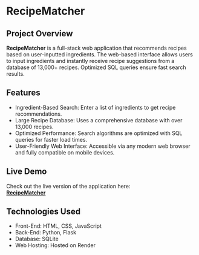 # RecipeMatcher

## Project Overview
**RecipeMatcher** is a full-stack web application that recommends recipes based on user-inputted ingredients. The web-based interface allows users to input ingredients and instantly receive recipe suggestions from a database of 13,000+ recipes. Optimized SQL queries ensure fast search results.

## Features
- Ingredient-Based Search: Enter a list of ingredients to get recipe recommendations.
- Large Recipe Database: Uses a comprehensive database with over 13,000 recipes.
- Optimized Performance: Search algorithms are optimized with SQL queries for faster load times.
- User-Friendly Web Interface: Accessible via any modern web browser and fully compatible on mobile devices.

## Live Demo
Check out the live version of the application here:  
[**RecipeMatcher**](https://recipematcher-40lc.onrender.com/)

## Technologies Used
- Front-End: HTML, CSS, JavaScript
- Back-End: Python, Flask
- Database: SQLite
- Web Hosting: Hosted on Render
